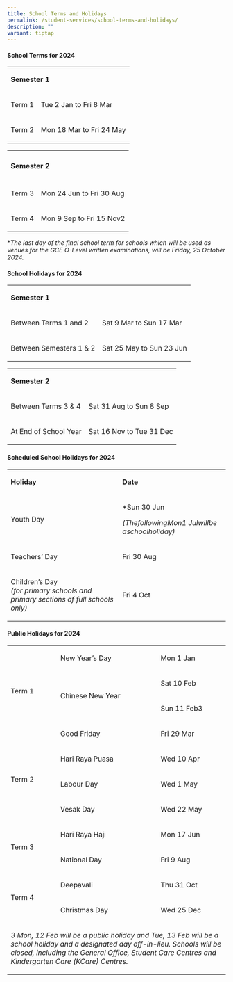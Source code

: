 ```yaml
---
title: School Terms and Holidays
permalink: /student-services/school-terms-and-holidays/
description: ""
variant: tiptap
---
```

<h4><strong>School Terms for 2024</strong></h4>
<table>
    <tbody>
        <tr>
            <td rowspan="1" colspan="2">
                <p><strong>Semester 1</strong>
                </p>
            </td>
        </tr>
        <tr>
            <td rowspan="1" colspan="1">
                <p>Term 1</p>
            </td>
            <td rowspan="1" colspan="1">
                <p>Tue 2 Jan to Fri 8 Mar</p>
            </td>
        </tr>
        <tr>
            <td rowspan="1" colspan="1">
                <p>Term 2</p>
            </td>
            <td rowspan="1" colspan="1">
                <p>Mon 18 Mar to Fri 24 May</p>
            </td>
        </tr>
    </tbody>
</table>
<table>
    <tbody>
        <tr>
            <td rowspan="1" colspan="2">
                <h4><strong>Semester 2</strong></h4>
            </td>
        </tr>
        <tr>
            <td rowspan="1" colspan="1">
                <p>Term 3</p>
            </td>
            <td rowspan="1" colspan="1">
                <p>Mon 24 Jun to Fri 30 Aug</p>
            </td>
        </tr>
        <tr>
            <td rowspan="1" colspan="1">
                <p>Term 4</p>
            </td>
            <td rowspan="1" colspan="1">
                <p>Mon 9 Sep to Fri 15 Nov2</p>
            </td>
        </tr>
    </tbody>
</table>
<p>*<em>The last day of the final school term for schools which will be used as venues for the GCE O-Level written examinations, will be Friday, 25 October 2024.</em>
</p>
<h4><strong>School Holidays for 2024</strong></h4>
<table>
    <tbody>
        <tr>
            <td rowspan="1" colspan="2">
                <p><strong>Semester 1</strong>
                </p>
            </td>
        </tr>
        <tr>
            <td rowspan="1" colspan="1">
                <p>Between Terms 1 and 2</p>
            </td>
            <td rowspan="1" colspan="1">
                <p>Sat 9 Mar to Sun 17 Mar</p>
            </td>
        </tr>
        <tr>
            <td rowspan="1" colspan="1">
                <p>Between Semesters 1 &amp; 2</p>
            </td>
            <td rowspan="1" colspan="1">
                <p>Sat 25 May to Sun 23 Jun</p>
            </td>
        </tr>
    </tbody>
</table>
<table>
    <tbody>
        <tr>
            <td rowspan="1" colspan="2">
                <p><strong>Semester 2</strong>
                </p>
            </td>
        </tr>
        <tr>
            <td rowspan="1" colspan="1">
                <p>Between Terms 3 &amp; 4</p>
            </td>
            <td rowspan="1" colspan="1">
                <p>Sat 31 Aug to Sun 8 Sep</p>
            </td>
        </tr>
        <tr>
            <td rowspan="1" colspan="1">
                <p>At End of School Year</p>
            </td>
            <td rowspan="1" colspan="1">
                <p>Sat 16 Nov to Tue 31 Dec</p>
            </td>
        </tr>
    </tbody>
</table>
<h4><strong>Scheduled School Holidays for 2024</strong></h4>
<table>
    <tbody>
        <tr>
            <td rowspan="1" colspan="1">
                <p><strong>Holiday</strong>
                </p>
            </td>
            <td rowspan="1" colspan="1">
                <p><strong>Date</strong>
                </p>
            </td>
        </tr>
        <tr>
            <td rowspan="1" colspan="1">
                <p>Youth Day</p>
            </td>
            <td rowspan="1" colspan="1">
                <p>*Sun 30 Jun</p>
                <p><em>(ThefollowingMon1 Julwillbe aschoolholiday)</em>
                </p>
            </td>
        </tr>
        <tr>
            <td rowspan="1" colspan="1">
                <p>Teachers’ Day</p>
            </td>
            <td rowspan="1" colspan="1">
                <p>Fri 30 Aug</p>
            </td>
        </tr>
        <tr>
            <td rowspan="1" colspan="1">
                <p>Children’s Day
                    <br><em>(for primary schools and primary sections of full schools only)</em>
                </p>
            </td>
            <td rowspan="1" colspan="1">
                <p>Fri 4 Oct</p>
            </td>
        </tr>
    </tbody>
</table>
<h4><strong>Public Holidays for 2024</strong></h4>
<table>
    <tbody>
        <tr>
            <td rowspan="3" colspan="1">
                <p><strong>&nbsp;</strong>
                </p>
                <p>Term 1</p>
            </td>
            <td rowspan="1" colspan="1">
                <p>New Year’s Day</p>
            </td>
            <td rowspan="1" colspan="1">
                <p>Mon 1 Jan</p>
            </td>
        </tr>
        <tr>
            <td rowspan="2" colspan="1">
                <p>Chinese New Year</p>
            </td>
            <td rowspan="1" colspan="1">
                <p>Sat 10 Feb</p>
            </td>
        </tr>
        <tr>
            <td rowspan="1" colspan="1">
                <p>Sun 11 Feb3</p>
            </td>
        </tr>
        <tr>
            <td rowspan="4" colspan="1">
                <p><strong>&nbsp;</strong>
                </p>
                <p>Term 2</p>
            </td>
            <td rowspan="1" colspan="1">
                <p>Good Friday</p>
            </td>
            <td rowspan="1" colspan="1">
                <p>Fri 29 Mar</p>
            </td>
        </tr>
        <tr>
            <td rowspan="1" colspan="1">
                <p>Hari Raya Puasa</p>
            </td>
            <td rowspan="1" colspan="1">
                <p>Wed 10 Apr</p>
            </td>
        </tr>
        <tr>
            <td rowspan="1" colspan="1">
                <p>Labour Day</p>
            </td>
            <td rowspan="1" colspan="1">
                <p>Wed 1 May</p>
            </td>
        </tr>
        <tr>
            <td rowspan="1" colspan="1">
                <p>Vesak Day</p>
            </td>
            <td rowspan="1" colspan="1">
                <p>Wed 22 May</p>
            </td>
        </tr>
        <tr>
            <td rowspan="2" colspan="1">
                <p>Term 3</p>
            </td>
            <td rowspan="1" colspan="1">
                <p>Hari Raya Haji</p>
            </td>
            <td rowspan="1" colspan="1">
                <p>Mon 17 Jun</p>
            </td>
        </tr>
        <tr>
            <td rowspan="1" colspan="1">
                <p>National Day</p>
            </td>
            <td rowspan="1" colspan="1">
                <p>Fri 9 Aug</p>
            </td>
        </tr>
        <tr>
            <td rowspan="2" colspan="1">
                <p>Term 4</p>
            </td>
            <td rowspan="1" colspan="1">
                <p>Deepavali</p>
            </td>
            <td rowspan="1" colspan="1">
                <p>Thu 31 Oct</p>
            </td>
        </tr>
        <tr>
            <td rowspan="1" colspan="1">
                <p>Christmas Day</p>
            </td>
            <td rowspan="1" colspan="1">
                <p>Wed 25 Dec</p>
            </td>
        </tr>
        <tr>
            <td rowspan="1" colspan="3">
                <p><em>3 Mon, 12 Feb will be a public holiday and Tue, 13 Feb will be a school holiday and a designated day off-in-lieu. Schools will be closed, including the General Office, Student Care Centres and Kindergarten Care (KCare) Centres.</em>
                </p>
            </td>
        </tr>
    </tbody>
</table>
<p></p>